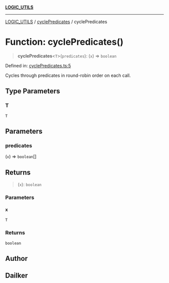 [**LOGIC_UTILS**](../../README.md)

***

[LOGIC_UTILS](../../README.md) / [cyclePredicates](../README.md) / cyclePredicates

# Function: cyclePredicates()

> **cyclePredicates**\<`T`\>(`predicates`): (`x`) => `boolean`

Defined in: [cyclePredicates.ts:5](https://github.com/dailker/everyutil/blob/9768d00ced16ec8f4705df34c2fe47f2b1b47121/src/logic/cyclePredicates.ts#L5)

Cycles through predicates in round-robin order on each call.

## Type Parameters

### T

`T`

## Parameters

### predicates

(`x`) => `boolean`[]

## Returns

> (`x`): `boolean`

### Parameters

#### x

`T`

### Returns

`boolean`

## Author

## Dailker
